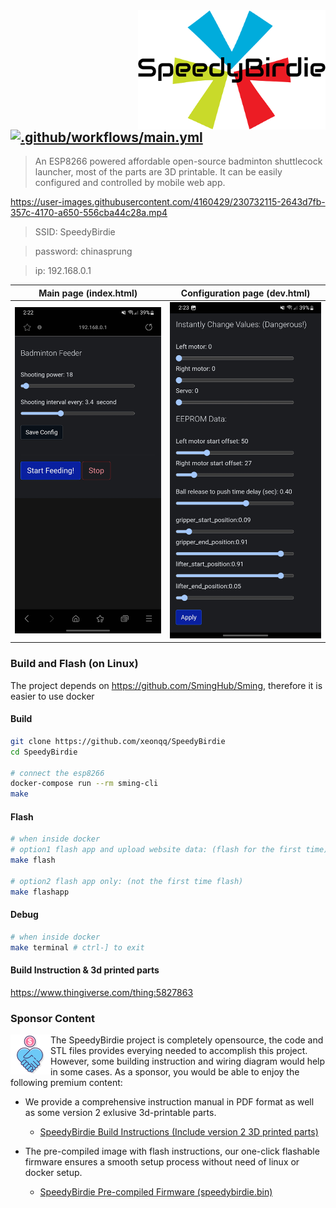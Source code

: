 <img src="pics/speedybirdie_logo_small.png" align="right" />

## [![.github/workflows/main.yml](https://github.com/xeonqq/SpeedyBirdie/actions/workflows/main.yml/badge.svg)](https://github.com/xeonqq/SpeedyBirdie/actions/workflows/main.yml)
> An ESP8266 powered affordable open-source badminton shuttlecock launcher, most of the parts are 3D printable. 
> It can be easily configured and controlled by mobile web app.

 <!--<a class="bmc-button" target="_blank" href="https://paypal.me/xeonqq"><img src="https://raw.githubusercontent.com/stefan-niedermann/paypal-donate-button/master/paypal-donate-button.png" width="200" height="77" alt="Donate with PayPal">-->

https://user-images.githubusercontent.com/4160429/230732115-2643d7fb-357c-4170-a650-556cba44c28a.mp4

> SSID: SpeedyBirdie

> password: chinasprung

> ip: 192.168.0.1

Main page (index.html)     |  Configuration page (dev.html)
:-------------------------:|:-------------------------:
![](pics/phone1.jpg)  |  ![](pics/phone2.jpg)

### Build and Flash (on Linux)
The project depends on https://github.com/SmingHub/Sming, therefore it is easier to use docker

#### Build
```bash
git clone https://github.com/xeonqq/SpeedyBirdie
cd SpeedyBirdie

# connect the esp8266
docker-compose run --rm sming-cli
make
```

#### Flash
```bash
# when inside docker
# option1 flash app and upload website data: (flash for the first time)
make flash 

# option2 flash app only: (not the first time flash)
make flashapp
```

#### Debug
```bash
# when inside docker
make terminal # ctrl-] to exit
```

#### Build Instruction & 3d printed parts
https://www.thingiverse.com/thing:5827863



### Sponsor Content
<img align="left" width="64" height="64" src="pics/sponsorship.png" alt="sponsor">


The SpeedyBirdie project is completely opensource, the code and STL files provides everying needed to accomplish this project. 
However, some building instruction and wiring diagram would help in some cases. As a sponsor, you would be able to enjoy the following premium content:

* We provide a comprehensive instruction manual in PDF format as well as some version 2 exlusive 3d-printable parts.

  - [SpeedyBirdie Build Instructions (Include version 2 3D printed parts)](https://payhip.com/b/13kHF)

* The pre-compiled image with flash instructions, our one-click flashable firmware ensures a smooth setup process without need of linux or docker setup.

  - [SpeedyBirdie Pre-compiled Firmware (speedybirdie.bin)](https://payhip.com/b/kO4ir)
